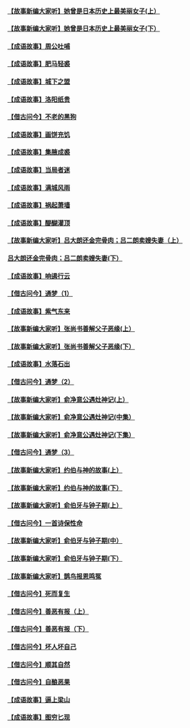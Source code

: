 #### [【故事新编大家听】她曾是日本历史上最美丽女子(上）](../pages/soh_whxg/n2292372.md)
#### [【故事新编大家听】她曾是日本历史上最美丽女子(下）](../pages/soh_whxg/n2296821.md)
#### [【成语故事】周公吐哺](../pages/soh_whxg/n2285895.md)
#### [【成语故事】肥马轻裘](../pages/soh_whxg/n2298495.md)
#### [【成语故事】城下之盟](../pages/soh_whxg/n2311587.md)
#### [【成语故事】洛阳纸贵](../pages/soh_whxg/n2324670.md)
#### [【借古问今】不老的黑狗](../pages/soh_whxg/n2356623.md)
#### [【成语故事】画饼充饥](../pages/soh_whxg/n2353989.md)
#### [【成语故事】集腋成裘](../pages/soh_whxg/n2375190.md)
#### [【成语故事】当局者迷](../pages/soh_whxg/n2386855.md)
#### [【成语故事】满城风雨](../pages/soh_whxg/n2410600.md)
#### [【成语故事】祸起萧墙](../pages/soh_whxg/n2422570.md)
#### [【成语故事】醍醐灌顶](../pages/soh_whxg/n2434870.md)
#### [【故事新编大家听】吕大朗还金完骨肉；吕二朗卖嫂失妻（上）](../pages/soh_whxg/n2449441.md)
#### [吕大朗还金完骨肉；吕二朗卖嫂失妻(下）](../pages/soh_whxg/n2454265.md)
#### [【成语故事】响遏行云](../pages/soh_whxg/n2444656.md)
#### [【借古问今】通梦（1）](../pages/soh_whxg/n2462704.md)
#### [【成语故事】紫气东来](../pages/soh_whxg/n2480680.md)
#### [【故事新编大家听】张尚书善解父子恶缘(上）](../pages/soh_whxg/n2488846.md)
#### [【故事新编大家听】张尚书善解父子恶缘(下）](../pages/soh_whxg/n2491333.md)
#### [【成语故事】水落石出](../pages/soh_whxg/n2541830.md)
#### [【借古问今】通梦（2）](../pages/soh_whxg/n2572969.md)
#### [【故事新编大家听】俞净意公遇灶神记(上）](../pages/soh_whxg/n2618677.md)
#### [【故事新编大家听】俞净意公遇灶神记(中集）](../pages/soh_whxg/n2619052.md)
#### [【故事新编大家听】俞净意公遇灶神记(下集）](../pages/soh_whxg/n2620909.md)
#### [【借古问今】通梦（3）](../pages/soh_whxg/n2648257.md)
#### [【故事新编大家听】约伯与神的故事(上）](../pages/soh_whxg/n2659852.md)
#### [【故事新编大家听】约伯与神的故事(下）](../pages/soh_whxg/n2661631.md)
#### [【故事新编大家听】俞伯牙与钟子期(上）](../pages/soh_whxg/n2678431.md)
#### [【借古问今】一首诗保性命](../pages/soh_whxg/n2703136.md)
#### [【故事新编大家听】俞伯牙与钟子期(中）](../pages/soh_whxg/n2711536.md)
#### [【故事新编大家听】俞伯牙与钟子期(下）](../pages/soh_whxg/n2732173.md)
#### [【故事新编大家听】鹊鸟报恩鸣冤](../pages/soh_whxg/n2773008.md)
#### [【借古问今】死而复生](../pages/soh_whxg/n2779674.md)
#### [【借古问今】善恶有报（上）](../pages/soh_whxg/n2871297.md)
#### [【借古问今】善恶有报（下）](../pages/soh_whxg/n2933698.md)
#### [【借古问今】坏人坏自己](../pages/soh_whxg/n3073202.md)
#### [【借古问今】顺其自然](../pages/soh_whxg/n3138107.md)
#### [【借古问今】自酿恶果](../pages/soh_whxg/n3208206.md)
#### [【成语故事】逼上梁山](../pages/soh_whxg/n2136525.md)
#### [【成语故事】图穷匕现](../pages/soh_whxg/n2146806.md)
